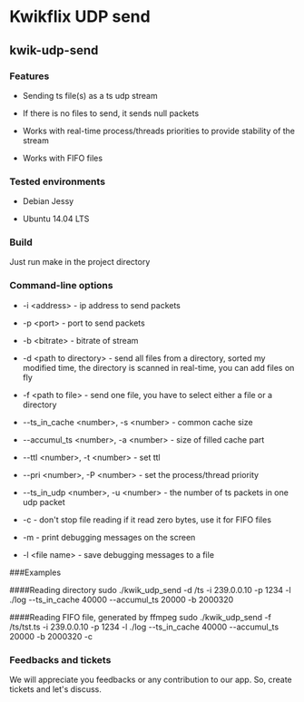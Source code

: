 # Kwikflix UDP send
## kwik-udp-send

### Features

* Sending ts file(s) as a ts udp stream

* If there is no files to send, it sends null packets

* Works with real-time process/threads priorities to provide stability of the stream

* Works with FIFO files

### Tested environments

* Debian Jessy

* Ubuntu 14.04 LTS

### Build

Just run make in the project directory

### Command-line options

* -i &lt;address&gt; - ip address to send packets

* -p &lt;port&gt; - port to send packets

* -b &lt;bitrate&gt; - bitrate of stream

* -d &lt;path to directory&gt; - send all files from a directory, sorted my modified time, the directory is scanned in real-time, you can add files on fly

* -f &lt;path to file&gt; - send one file, you have to select either a file or a directory

* --ts_in_cache &lt;number&gt;, -s &lt;number&gt; - common cache size

* --accumul_ts &lt;number&gt;, -a &lt;number&gt; - size of filled cache part

* --ttl &lt;number&gt;, -t &lt;number&gt; - set ttl

* --pri &lt;number&gt;, -P &lt;number&gt; - set the process/thread priority

* --ts_in_udp &lt;number&gt;, -u &lt;number&gt; - the number of ts packets in one udp packet

* -c - don't stop file reading if it read zero bytes, use it for FIFO files

* -m - print debugging messages on the screen

* -l &lt;file name&gt; - save debugging messages to a file 

###Examples

####Reading directory
sudo ./kwik_udp_send -d /ts -i 239.0.0.10 -p 1234 -l ./log --ts_in_cache 40000 --accumul_ts 20000 -b 2000320

####Reading FIFO file, generated by ffmpeg
sudo ./kwik_udp_send -f /ts/tst.ts -i 239.0.0.10 -p 1234 -l ./log --ts_in_cache 40000 --accumul_ts 20000 -b 2000320 -c

### Feedbacks and tickets

We will appreciate you feedbacks or any contribution to our app. So, create tickets and let's discuss.



